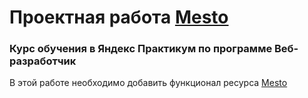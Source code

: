 # Проектная работа [Mesto](https://amiralekaev.github.io/Mesto/)

### Курс обучения в Яндекс Практикум по программе Веб-разработчик

В этой работе необходимо добавить функционал ресурса [Mesto](https://amiralekaev.github.io/Mesto/)
